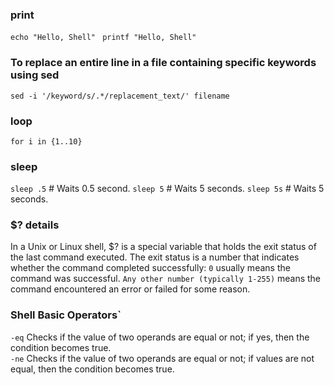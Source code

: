 ### print
`echo "Hello, Shell" `
`printf "Hello, Shell" `

### To replace an entire line in a file containing specific keywords using sed
`sed -i '/keyword/s/.*/replacement_text/' filename`

### loop 
`for i in {1..10}`

### sleep
`sleep .5` # Waits 0.5 second.
`sleep 5`  # Waits 5 seconds.
`sleep 5s` # Waits 5 seconds.

### $? details
In a Unix or Linux shell, $? is a special variable that holds the exit status of the last command executed. The exit status is a number that indicates whether the command completed successfully:
`0` usually means the command was successful.
`Any other number (typically 1-255)` means the command encountered an error or failed for some reason.

### Shell Basic Operators`
`-eq`  Checks if the value of two operands are equal or not; if yes, then the condition becomes true.	
`-ne`  Checks if the value of two operands are equal or not; if values are not equal, then the condition becomes true.
